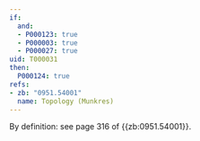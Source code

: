 ```yaml
---
if:
  and:
  - P000123: true
  - P000003: true
  - P000027: true
uid: T000031
then:
  P000124: true
refs:
- zb: "0951.54001"
  name: Topology (Munkres)
---
```

By definition: see page 316 of {{zb:0951.54001}}.
